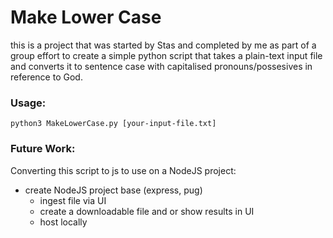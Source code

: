 # Make Lower Case
this is a project that was started by Stas and completed by me as part of a group effort to create a simple python script that takes a plain-text input file and converts it to sentence case with capitalised pronouns/possesives in reference to God.

### Usage:
`python3 MakeLowerCase.py [your-input-file.txt]`

### Future Work:
Converting this script to js to use on a NodeJS project:
- create NodeJS project base (express, pug)
    - ingest file via UI
    - create a downloadable file and or show results in UI
    - host locally
